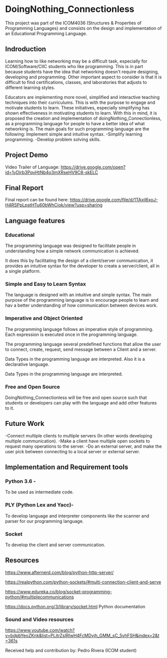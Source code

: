 # DoingNothing_Connectionless
This project was part of the ICOM4036 (Structures & Properties of Programming Languages) and consists on the design and implementation of an Educational Programming Language.

## Indroduction
Learning how to like networking may be a difficult task, especially for ICOM/Software/CIIC students who like programming. This is in part because students have the idea that networking doesn't require designing, developing and programming. Other important aspect to consider is that it is difficult to find certifications, classes, and laboratories that adjusts to different learning styles.

Educators are implementing more novel, simplified and interactive teaching techniques into their curriculums. This is with the purpose to engage and motivate students to learn. These initiatives, especially simplifying has shown effectiveness in motivating students to learn. 
With this in mind, it is proposed the creation and implementation of doingNothing_Connectionless, as a programming language for people to have a better idea of what networking is. The main goals for such programming language are the following:
Implement simple and intuitive syntax.
  -Simplify learning programming.
  -Develop problem solving skills.


## Project Demo
Video Trailer of Language:
https://drive.google.com/open?id=1yDirb3PqvHtNb4o3mXRseHV9C8-skELC
## Final Report
Final report can be found here:
https://drive.google.com/file/d/1TAxjl6xoJ-H4RSPpLpstHTu60bWhCiok/view?usp=sharing
## Language features
### Educational
The programming language was designed to facilitate people in understanding how a simple network communication is achieved.

It does this by facilitating the design of a client/server communication, it provides an intuitive syntax for the developer to create a server/client, all in a single platform.

### Simple and Easy to Learn Syntax 
The language is designed with an intuitive and simple syntax. The main purpose of the programming language is to encourage people to learn and hav a better understanding of how communication between devices work. 
 
### Imperative and Object Oriented 
The programming language follows an imperative style of programming. Each expression is executed once in the programming language.

The programming language several predefined functions that allow the user to connect, create, request, send message between a Client and a server. 

Data Types in the programming language are interpreted. Also it is a declarative language. 

Data Types in the programming language are interpreted.
### Free and Open Source
 DoingNothing_Connectionless will be free and open source such that students or developers can play with the language and add other features to it.
## Future Work 
-Connect multiple clients to multiple servers (In other words developing multiple communication). 
-Make a client have multiple open sockets to request many operations to the server. 
-Do an external server, and make the user pick between connecting to a local server or external server.
## Implementation and Requirement tools
### Python 3.6 - 
To be used as intermediate code.
### PLY (Python Lex and Yacc)- 
To develop language and interpreter components like the scanner and parser for our programming language.
### Socket 
To develop the client and server communication.
## Resources 
https://www.afternerd.com/blog/python-http-server/

https://realpython.com/python-sockets/#multi-connection-client-and-serve

https://www.edureka.co/blog/socket-programming-python/#multiplecommunications

https://docs.python.org/3/library/socket.html Python documentation
### Sound and Video resources
https://www.youtube.com/watch?v=bdpbYeoZKnk&list=PLitrZsIRIwH4FcMDvjh_GMM_sC_5vhFSH&index=2&t=361s

Received help and contribution by: Pedro Rivera (ICOM student)
